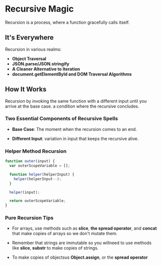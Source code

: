 # Recursive Magic

 Recursion is a process, where a function gracefully calls itself.

## It's Everywhere

Recursion in various realms:

- **Object Traversal**
- **JSON.parse/JSON.stringify**
- **A Cleaner Alternative to Iteration**
- **document.getElementById and DOM Traversal Algorithms**

## How It Works

 Recursion by invoking the same function with a different input until you arrive at the base case. a condition where the recursive concludes.

### Two Essential Components of Recursive Spells

- **Base Case**: The moment when the recursion comes to an end.

- **Different Input**: variation in input that keeps the recursive alive.

### Helper Method Recursion

```javascript
function outer(input) {
  var outerScopeVariable = [];

  function helper(helperInput) {
    helper(helperInput--);
  }

  helper(input);

  return outerScopeVariable;
}
```

### Pure Recursion Tips

- For arrays, use methods such as **slice**, **the spread operator**, and **concat** that make copies of arrays so we don't mutate them.

- Remember that strings are immutable so you willneed to use methods like **slice**, **substr** to make copies of strings.

- To make copies of objectsus **Object.assign**, or the **spread operator**
